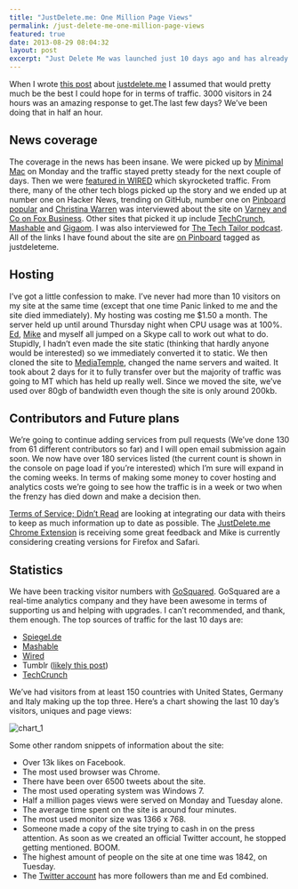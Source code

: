 ```yaml
---
title: "JustDelete.me: One Million Page Views"
permalink: /just-delete-me-one-million-page-views
featured: true
date: 2013-08-29 08:04:32
layout: post
excerpt: "Just Delete Me was launched just 10 days ago and has already had over one million page views."
---
```


When I wrote [this post](/24-hours-of-just-delete-me/) about [justdelete.me](http://justdelete.me) I assumed that would pretty much be the best I could hope for in terms of traffic. 3000 visitors in 24 hours was an amazing response to get.The last few days? We’ve been doing that in half an hour.

## News coverage

The coverage in the news has been insane. We were picked up by [Minimal Mac](http://minimalmac.com/post/58698882020/robb-lewis-just-delete-me) on Monday and the traffic stayed pretty steady for the next couple of days. Then we were [featured in WIRED](http://www.wired.com/gadgetlab/2013-08-just-delete-me/) which skyrocketed traffic. From there, many of the other tech blogs picked up the story and we ended up at number one on Hacker News, trending on GitHub, number one on [Pinboard popular](https://pinboard.in/popular/) and [Christina Warren](http://twitter.com/film_girl) was interviewed about the site on [Varney and Co on Fox Business](http://www.foxbusiness.com/on-air/varney-co/index.html). Other sites that picked it up include [TechCrunch](http://techcrunch.com/2013-08-23/justdelete-me-wants-to-help-you-pull-the-plug-on-all-those-pesky-online-accounts/), [Mashable](http://mashable.com/2013-08-24/justdelete-me/?utm_cid=mash-com-fb-main-link) and [Gigaom](http://gigaom.com/2013-08-23/painlessly-erase-your-internet-life-with-justdelete-me/). I was also interviewed for [The Tech Tailor podcast](http://thetechtailor.com/justdeleteme). All of the links I have found about the site are [on Pinboard](https://pinboard.in/search/u:rmlewisuk?query=justdeleteme) tagged as justdeleteme.

## Hosting

I’ve got a little confession to make. I’ve never had more than 10 visitors on my site at the same time (except that one time Panic linked to me and the site died immediately). My hosting was costing me $1.50 a month. The server held up until around Thursday night when CPU usage was at 100%. [Ed](http://edpoole.me), [Mike](http://mikerogers.io) and myself all jumped on a Skype call to work out what to do. Stupidly, I hadn’t even made the site static (thinking that hardly anyone would be interested) so we immediately converted it to static. We then cloned the site to [MediaTemple](http://mdtm.pl/17Wu4ia), changed the name servers and waited. It took about 2 days for it to fully transfer over but the majority of traffic was going to MT which has held up really well. Since we moved the site, we’ve used over 80gb of bandwidth even though the site is only around 200kb. 

## Contributors and Future plans

We’re going to continue adding services from pull requests (We’ve done 130 from 61 different contributors so far) and I will open email submission again soon. We now have over 180 services listed (the current count is shown in the console on page load if you’re interested) which I’m sure will expand in the coming weeks. In terms of making some money to cover hosting and analytics costs we’re going to see how the traffic is in a week or two when the frenzy has died down and make a decision then.

[Terms of Service; Didn’t Read](http://tosdr.org) are looking at integrating our data with theirs to keep as much information up to date as possible. The [JustDelete.me Chrome Extension](https://chrome.google.com/webstore/detail/justdeleteme/hfpofkfbabpbbmchmiekfnlcgaedbgcf) is receiving some great feedback and Mike is currently considering creating versions for Firefox and Safari.

## Statistics

We have been tracking visitor numbers with [GoSquared](https://www.gosquared.com/r/NjE0MzM4). GoSquared are a real-time analytics company and they have been awesome in terms of supporting us and helping with upgrades. I can’t recommended, and thank, them enough. The top sources of traffic for the last 10 days are:

  * [Spiegel.de](http://www.spiegel.de/netzwelt/web/online-account-webseite-mit-anleitungen-um-profil-zu-loeschen-a-918850.html)
  * [Mashable](http://mashable.com/2013-08-24/justdelete-me/?utm_cid=mash-com-fb-main-link)
  * [Wired](wired.com/gadgetlab/2013-08-just-delete-me/)
  * Tumblr ([likely this post](http://tumblr.thefjp.org/post/59394819304/delete-yourself-from-web-services-with-justdelete-me))
  * [TechCrunch](http://techcrunch.com/2013-08-23/justdelete-me-wants-to-help-you-pull-the-plug-on-all-those-pesky-online-accounts/)

We’ve had visitors from at least 150 countries with United States, Germany and Italy making up the top three. Here’s a chart showing the last 10 day’s visitors, uniques and page views:

![chart_1](http://rmlewisuk.s3.amazonaws.com/just-delete-me-one-million-page-views-chart.png)

Some other random snippets of information about the site:

  * Over 13k likes on Facebook.
  * The most used browser was Chrome.
  * There have been over 6500 tweets about the site.
  * The most used operating system was Windows 7.
  * Half a million pages views were served on Monday and Tuesday alone.
  * The average time spent on the site is around four minutes.
  * The most used monitor size was 1366 x 768.
  * Someone made a copy of the site trying to cash in on the press attention. As soon as we created an official Twitter account, he stopped getting mentioned. BOOM.
  * The highest amount of people on the site at one time was 1842, on Tuesday.
  * The [Twitter account](http://twitter.com/justdeletedotme) has more followers than me and Ed combined.